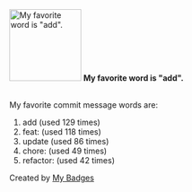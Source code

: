 <img src="https://my-badges.github.io/my-badges/favorite-word.png" alt="My favorite word is &quot;add&quot;." title="My favorite word is &quot;add&quot;." width="128">
<strong>My favorite word is &quot;add&quot;.</strong>
<br><br>

My favorite commit message words are:

1. add (used 129 times)
2. feat: (used 118 times)
3. update (used 86 times)
4. chore: (used 49 times)
5. refactor: (used 42 times)


Created by <a href="https://github.com/my-badges/my-badges">My Badges</a>